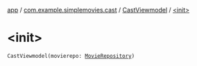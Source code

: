 [app](../../index.md) / [com.example.simplemovies.cast](../index.md) / [CastViewmodel](index.md) / [&lt;init&gt;](./-init-.md)

# &lt;init&gt;

`CastViewmodel(movierepo: `[`MovieRepository`](../../com.example.simplemovies.repositories/-movie-repository/index.md)`)`